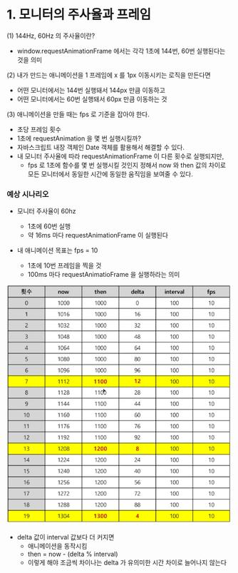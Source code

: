 # 1. 모니터의 주사율과 프레임

(1) 144Hz, 60Hz 의 주사율이란?

- window.requestAnimationFrame 에서는 각각 1초에 144번, 60번 실행된다는 것을 의미

(2) 내가 만드는 애니메이션을 1 프레임에 x 를 1px 이동시키는 로직을 만든다면

- 어떤 모니터에서는 144번 실행돼서 144px 만큼 이동하고
- 어떤 모니터에서는 60번 실행돼서 60px 만큼 이동하는 것

(3) 애니메이션을 만들 때는 fps 로 기준을 잡아야 한다.

- 초당 프레임 횟수
- 1초에 requestAnimation 을 몇 번 실행시킬까?
- 자바스크립트 내장 객체인 Date 객체를 활용해서 해결할 수 있다.
- 내 모니터 주사율에 따라 requestAnimationFrame 이 다른 횟수로 실행되지만,
  - fps 로 1초에 함수를 몇 번 실행시킬 것인지 정해서 now 와 then 값의 차이로 모든 모니터에서 동일한 시간에 동일한 움직임을 보여줄 수 있다.

### 예상 시나리오

- 모니터 주사율이 60hz

  - 1초에 60번 실행
  - 약 16ms 마다 requestAnimationFrame 이 실행된다

- 내 애니메이션 목표는 fps = 10
  - 1초에 10번 프레임을 찍을 것
  - 100ms 마다 requestAnimatioFrame 을 실행하라는 의미

![alt text](./img/image.png)

- delta 값이 interval 값보다 더 커지면
  - 애니메이션을 동작시킴
  - then = now - (delta % interval)
  - 이렇게 해야 조금씩 차이나는 delta 가 유의미한 시간 차이로 늘어나지 않는다

#
